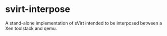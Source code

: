 svirt-interpose
===============

A stand-alone implementation of sVirt intended to be interposed between a Xen toolstack and qemu.
